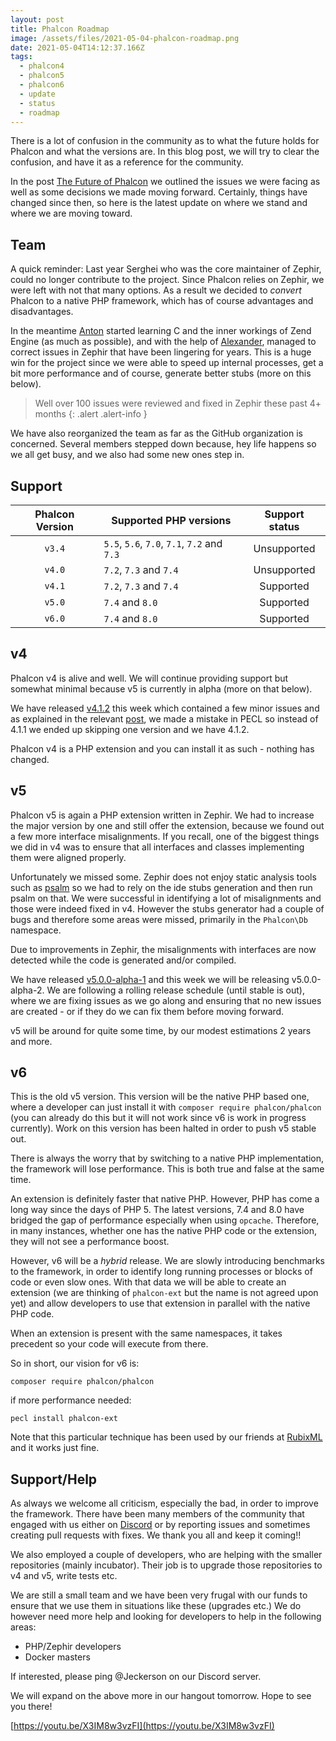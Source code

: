 ```yaml
---
layout: post
title: Phalcon Roadmap
image: /assets/files/2021-05-04-phalcon-roadmap.png
date: 2021-05-04T14:12:37.166Z
tags:
  - phalcon4
  - phalcon5
  - phalcon6
  - update
  - status
  - roadmap
---
```

There is a lot of confusion in the community as to what the future holds for Phalcon and what the versions are. In this blog post, we will try to clear the confusion, and have it as a reference for the community.
<!--more-->
In the post [The Future of Phalcon](/post/the-future-of-phalcon) we outlined the issues we were facing as well as some decisions we made moving forward. Certainly, things have changed since then, so here is the latest update on where we stand and where we are moving toward.

## Team
A quick reminder: Last year Serghei who was the core maintainer of Zephir, could no longer contribute to the project. Since Phalcon relies on Zephir, we were left with not that many options. As a result we decided to _convert_ Phalcon to a native PHP framework, which has of course advantages and disadvantages.

In the meantime [Anton](https://github.com/jeckerson) started learning C and the inner workings of Zend Engine (as much as possible), and with the help of [Alexander](https://github.com/AlexNDRmac), managed to correct issues in Zephir that have been lingering for years. This is a huge win for the project since we were able to speed up internal processes, get a bit more performance and of course, generate better stubs (more on this below).

> Well over 100 issues were reviewed and fixed in Zephir these past 4+ months
{: .alert .alert-info }

We have also reorganized the team as far as the GitHub organization is concerned. Several members stepped down because, hey life happens so we all get busy, and we also had some new ones step in.

## Support

| Phalcon Version | Supported PHP versions                      | Support status |
| :-------------: | ------------------------------------------- | :------------: |
| `v3.4`          | `5.5`, `5.6`, `7.0`, `7.1`, `7.2` and `7.3` | Unsupported    |
| `v4.0`          | `7.2`, `7.3` and `7.4`                      | Unsupported    |
| `v4.1`          | `7.2`, `7.3` and `7.4`                      | Supported      |
| `v5.0`          | `7.4` and `8.0`                             | Supported      |
| `v6.0`          | `7.4` and `8.0`                             | Supported      |

## v4
Phalcon v4 is alive and well. We will continue providing support but somewhat minimal because v5 is currently in alpha (more on that below). 

We have released [v4.1.2](https://github.com/phalcon/cphalcon/releases/tag/v4.1.2) this week which contained a few minor issues and as explained in the relevant [post](/post/phalcon-v4-1-2-released), we made a mistake in PECL so instead of 4.1.1 we ended up skipping one version and we have 4.1.2.

Phalcon v4 is a PHP extension and you can install it as such - nothing has changed.

## v5
Phalcon v5 is again a PHP extension written in Zephir. We had to increase the major version by one and still offer the extension, because we found out a few more interface misalignments. If you recall, one of the biggest things we did in v4 was to ensure that all interfaces and classes implementing them were aligned properly. 

Unfortunately we missed some. Zephir does not enjoy static analysis tools such as [psalm](https://psalm.dev/) so we had to rely on the ide stubs generation and then run psalm on that. We were successful in identifying a lot of misalignments and those were indeed fixed in v4. However the stubs generator had a couple of bugs and therefore some areas were missed, primarily in the `Phalcon\Db` namespace.

Due to improvements in Zephir, the misalignments with interfaces are now detected while the code is generated and/or compiled.


We have released [v5.0.0-alpha-1](https://github.com/phalcon/cphalcon/releases/tag/v5.0.0-alpha.1) and this week we will be releasing v5.0.0-alpha-2. We are following a rolling release schedule (until stable is out), where we are fixing issues as we go along and ensuring that no new issues are created - or if they do we can fix them before moving forward.

v5 will be around for quite some time, by our modest estimations 2 years and more.

## v6
This is the old v5 version. This version will be the native PHP based one, where a developer can just install it with `composer require phalcon/phalcon` (you can already do this but it will not work since v6 is work in progress currently). Work on this version has been halted in order to push v5 stable out.

There is always the worry that by switching to a native PHP implementation, the framework will lose performance. This is both true and false at the same time. 

An extension is definitely faster that native PHP. However, PHP has come a long way since the days of PHP 5. The latest versions, 7.4 and 8.0 have bridged the gap of performance especially when using `opcache`. Therefore, in many instances, whether one has the native PHP code or the extension, they will not see a performance boost.

However, v6 will be a _hybrid_ release. We are slowly introducing benchmarks to the framework, in order to identify long running processes or blocks of code or even slow ones. With that data we will be able to create an extension (we are thinking of `phalcon-ext` but the name is not agreed upon yet) and allow developers to use that extension in parallel with the native PHP code.

When an extension is present with the same namespaces, it takes precedent so your code will execute from there.

So in short, our vision for v6 is:

`composer require phalcon/phalcon`

if more performance needed:

`pecl install phalcon-ext`

Note that this particular technique has been used by our friends at [RubixML](https://github.com/RubixML/Tensor) and it works just fine.

## Support/Help
As always we welcome all criticism, especially the bad, in order to improve the framework. There have been many members of the community that engaged with us either on [Discord](https://phalcon.io/discord) or by reporting issues and sometimes creating pull requests with fixes. We thank you all and keep it coming!!

We also employed a couple of developers, who are helping with the smaller repositories (mainly incubator). Their job is to upgrade those repositories to v4 and v5, write tests etc.

We are still a small team and we have been very frugal with our funds to ensure that we use them in situations like these (upgrades etc.) We do however need more help and looking for developers to help in the following areas:

- PHP/Zephir developers
- Docker masters

If interested, please ping @Jeckerson on our Discord server.

We will expand on the above more in our hangout tomorrow. Hope to see you there!

[https://youtu.be/X3IM8w3vzFI](https://youtu.be/X3IM8w3vzFI)










